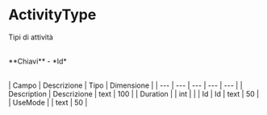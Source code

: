 # ActivityType
Tipi di attività

<br>
**Chiavi**
- *Id*
<br><br>

| Campo | Descrizione | Tipo | Dimensione | 
| --- | --- | --- | --- | --- |
| Description | Descrizione | text | 100 |
| Duration |  | int |  |
| Id | Id | text | 50 |
| UseMode |  | text | 50 |

